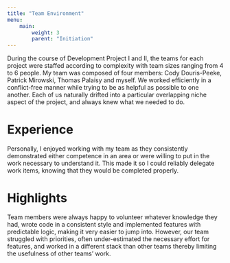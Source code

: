 ```yaml
---
title: "Team Environment"
menu: 
    main:
        weight: 3
        parent: "Initiation"
---
```


During the course of Development Project I and II, the teams for each project were staffed according to complexity with team sizes ranging from 4 to 6 people. My team was composed of four members: Cody Douris-Peeke, Patrick Mirowski, Thomas Palaisy and myself. We worked efficiently in a conflict-free manner while trying to be as helpful as possible to one another. Each of us naturally drifted into a particular overlapping niche aspect of the project, and always knew what we needed to do.

# Experience

Personally, I enjoyed working with my team as they consistently demonstrated either competence in an area or were willing to put in the work necessary to understand it. This made it so I could reliably delegate work items, knowing that they would be completed properly. 

# Highlights

Team members were always happy to volunteer whatever knowledge they had, wrote code in a consistent style and implemented features with predictable logic, making it very easier to jump into. However, our team struggled with priorities, often under-estimated the necessary effort for features, and worked in a different stack than other teams thereby limiting the usefulness of other teams’ work.
